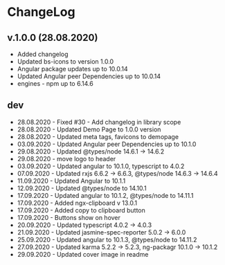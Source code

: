 # ChangeLog

## v.1.0.0 (28.08.2020)

* Added changelog
* Updated bs-icons to version 1.0.0
* Angular package updates up to 10.0.14
* Updated Angular peer Dependencies up to 10.0.14
* engines - npm up to 6.14.6

## dev

* 28.08.2020 - Fixed #30 - Add changelog in library scope
* 28.08.2020 - Updated Demo Page to 1.0.0 version
* 28.08.2020 - Updated meta tags, favicons to demopage
* 03.09.2020 - Updated Angular peer Dependencies up to 10.1.0
* 29.08.2020 - Updated @types/node  14.6.1  →  14.6.2
* 29.08.2020 - move logo to header
* 03.09.2020 - Updated angular to 10.1.0, typescript to 4.0.2
* 07.09.2020 - Updated rxjs 6.6.2  → 6.6.3, @types/node  14.6.3  →  14.6.4
* 11.09.2020 - Updated Angular to 10.1.1
* 12.09.2020 - Updated @types/node to 14.10.1
* 17.09.2020 - Updated angular to 10.1.2, @types/node to 14.11.1
* 17.09.2020 - Added ngx-clipboard v 13.0.1
* 17.09.2020 - Added copy to clipboard button
* 17.09.2020 - Buttons show on hover
* 20.09.2020 - Updated typescript 4.0.2  →  4.0.3
* 21.09.2020 - Updated jasmine-spec-reporter  5.0.2  →  6.0.0
* 25.09.2020 - Updated angular to 10.1.3, @types/node to 14.11.2
* 27.09.2020 - Updated  karma 5.2.2 → 5.2.3, ng-packagr 10.1.0 → 10.1.2
* 29.09.2020 - Updated cover image in readme
